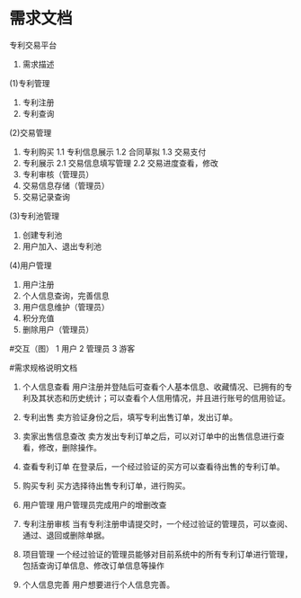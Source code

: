 # 需求文档
专利交易平台

1. 需求描述

(1)专利管理
1. 专利注册
2. 专利查询

(2)交易管理
1. 专利购买
	1.1 专利信息展示
	1.2 合同草拟
	1.3 交易支付
2. 专利展示
	2.1 交易信息填写管理
	2.2 交易进度查看，修改
3. 专利审核（管理员）
4. 交易信息存储（管理员）
5. 交易记录查询

(3)专利池管理
1. 创建专利池
2. 用户加入、退出专利池

(4)用户管理
1. 用户注册
2. 个人信息查询，完善信息
3. 用户信息维护（管理员）
4. 积分充值
5. 删除用户（管理员）



#交互（图）
1 用户 2 管理员 3 游客

#需求规格说明文档
1. 个人信息查看
用户注册并登陆后可查看个人基本信息、收藏情况、已拥有的专利及其状态和历史统计；可以查看个人信用情况，并且进行账号的信用验证。

2. 专利出售
卖方验证身份之后，填写专利出售订单，发出订单。

3. 卖家出售信息查改
卖方发出专利订单之后，可以对订单中的出售信息进行查看，修改，删除操作。

4. 查看专利订单
在登录后，一个经过验证的买方可以查看待出售的专利订单。

5. 购买专利
买方选择待出售专利订单，进行购买。

6. 用户管理
用户管理员完成用户的增删改查

7. 专利注册审核
当有专利注册申请提交时，一个经过验证的管理员，可以查阅、通过、退回或删除单据。

8. 项目管理
一个经过验证的管理员能够对目前系统中的所有专利订单进行管理，包括查询订单信息、修改订单信息等操作

9. 个人信息完善
用户想要进行个人信息完善。



